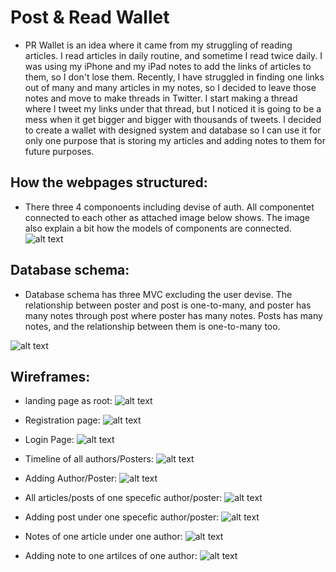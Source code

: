 # Post & Read Wallet

* PR Wallet is an idea where it came from my struggling of reading articles. I read articles in daily routine, and sometime I read twice daily. I was using my iPhone and my iPad notes to add the links of articles to them, so I don't lose them. Recently, I have struggled in finding one links out of many and many articles in my notes, so I decided to leave those notes and move to make threads in Twitter. I start making a thread where I tweet my links under that thread, but I noticed it is going to be a mess when it get bigger and bigger with thousands of tweets. I decided to create a wallet with designed system and database so I can use it for only one purpose that is storing my articles and adding notes to them for future purposes. 

## How the webpages structured:

* There three 4 componoents including devise of auth. All componentet connected to each other as attached image below shows. The image also explain a bit how the models of components are connected.
![alt text](wallet_design/mvcedit.png)

## Database schema:
* Database schema has three MVC excluding the user devise. The relationship between poster and post is one-to-many, and poster has many notes through post where poster has many notes. Posts has many notes, and the relationship between them is one-to-many too.

![alt text](wallet_design/dbsedit.png)

## Wireframes:

* landing page as root:
![alt text](wallet_design/1.png)

* Registration page:
![alt text](wallet_design/2.png)

* Login Page:
![alt text](wallet_design/3.png)

* Timeline of all authors/Posters:
![alt text](wallet_design/4.png)

* Adding Author/Poster:
![alt text](wallet_design/5.png)

* All articles/posts of one specefic author/poster:
![alt text](wallet_design/allposts.png)

* Adding post under one specefic author/poster:
![alt text](wallet_design/6.png)

* Notes of one article under one author:
![alt text](wallet_design/7.png)

* Adding note to one artilces of one author:
![alt text](wallet_design/20.png)

